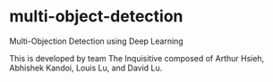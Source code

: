 # multi-object-detection
Multi-Objection Detection using Deep Learning

This is developed by team The Inquisitive composed of Arthur Hsieh, Abhishek Kandoi, Louis Lu, and David Lu.

